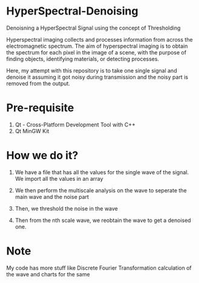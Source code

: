 # HyperSpectral-Denoising
Denoisning a HyperSpectral Signal using the concept of Thresholding

Hyperspectral imaging collects and processes information from across the electromagnetic spectrum. The aim of hyperspectral imaging is to obtain the spectrum for each pixel in the image of a scene, with the purpose of finding objects, identifying materials, or detecting processes.

Here, my attempt with this repository is to take one single signal and denoise it assuming it got noisy during transmission and the noisy part is removed from the output.

# Pre-requisite
1. Qt - Cross-Platform Development Tool with C++
2. Qt MinGW Kit

# How we do it?
1. We have a file that has all the values for the single wave of the signal. We import all the values in an array

2. We then perform the multiscale analysis on the wave to seperate the main wave and the noise part

3. Then, we threshold the noise in the wave

4. Then from the nth scale wave, we reobtain the wave to get a denoised one.

# Note
My code has more stuff like Discrete Fourier Transformation calculation of the wave and charts for the same
